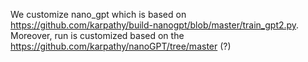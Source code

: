We customize nano_gpt which is based on https://github.com/karpathy/build-nanogpt/blob/master/train_gpt2.py.
Moreover, run is customized based on the https://github.com/karpathy/nanoGPT/tree/master (?)
